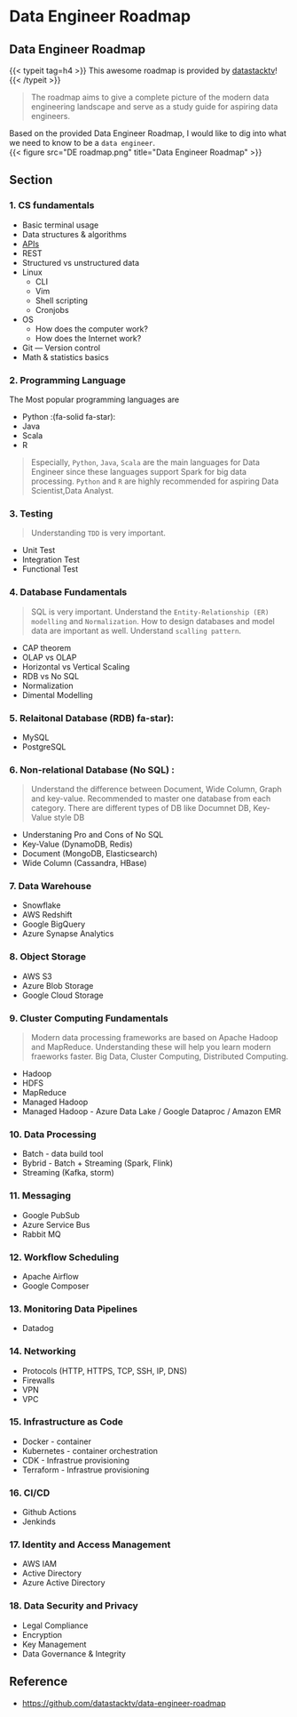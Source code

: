 # Data Engineer Roadmap

## Data Engineer Roadmap 

{{< typeit tag=h4 >}}
This awesome roadmap is provided by [datastacktv](https://github.com/datastacktv/data-engineer-roadmap)!
{{< /typeit >}}


> The roadmap aims to give a complete picture of the modern data engineering landscape and serve as a study guide for aspiring data engineers.

Based on the provided Data Engineer Roadmap, I would like to dig into what we need to know to be a `data engineer`.  
{{< figure src="DE roadmap.png" title="Data Engineer Roadmap" >}}

## Section

### 1. CS fundamentals 
* Basic terminal usage 
* Data structures & algorithms 
* [APIs](https://www.youtube.com/watch?v=GZvSYJDk-us) 
* REST 
* Structured vs unstructured data 
* Linux 
    - CLI 
    - Vim
    - Shell scripting
    - Cronjobs
* OS 
    - How does the computer work?
    - How does the Internet work? 
* Git — Version control 
* Math & statistics basics 

### 2. Programming Language 
The Most popular programming languages are 
* Python :(fa-solid fa-star):
* Java
* Scala
* R

> Especially, `Python`, `Java`, `Scala` are the main languages for Data Engineer since these languages support Spark for big data processing. `Python` and `R` are highly recommended for aspiring Data Scientist,Data Analyst. 

### 3. Testing 
> Understanding `TDD` is very important. 
* Unit Test
* Integration Test
* Functional Test

### 4. Database Fundamentals 
> SQL is very important. Understand the `Entity-Relationship (ER) modelling` and `Normalization`. How to design databases and model data are important as well. Understand `scalling pattern`. 

* CAP theorem 
* OLAP vs OLAP
* Horizontal vs Vertical Scaling
* RDB vs No SQL
* Normalization 
* Dimental Modelling

### 5. Relaitonal Database (RDB) fa-star):


* MySQL 
* PostgreSQL

### 6. Non-relational Database (No SQL) :

> Understand the difference between Document, Wide Column, Graph and key-value. Recommended to master one database from each category. There are different types of DB like Documnet DB, Key-Value style DB 
* Understaning Pro and Cons of No SQL
* Key-Value (DynamoDB, Redis)
* Document (MongoDB, Elasticsearch)
* Wide Column (Cassandra, HBase)

### 7. Data Warehouse 
* Snowflake
* AWS Redshift
* Google BigQuery
* Azure Synapse Analytics

### 8. Object Storage 

* AWS S3
* Azure Blob Storage
* Google Cloud Storage

### 9. Cluster Computing Fundamentals 
> Modern data processing frameworks are based on Apache Hadoop and MapReduce. Understanding these will help you learn modern fraeworks faster.  Big Data, Cluster Computing, Distributed Computing.

* Hadoop
* HDFS
* MapReduce
* Managed Hadoop
* Managed Hadoop - Azure Data Lake / Google Dataproc / Amazon EMR

### 10. Data Processing
* Batch - data build tool 
* Bybrid - Batch + Streaming (Spark, Flink)
* Streaming (Kafka, storm)

### 11. Messaging
* Google PubSub
* Azure Service Bus 
* Rabbit MQ 

### 12. Workflow Scheduling 

* Apache Airflow
* Google Composer

### 13. Monitoring Data Pipelines
* Datadog

### 14. Networking 

* Protocols (HTTP, HTTPS, TCP, SSH, IP, DNS)
* Firewalls
* VPN
* VPC

### 15. Infrastructure as Code
* Docker - container 
* Kubernetes - container orchestration 
* CDK - Infrastrue provisioning 
* Terraform - Infrastrue provisioning 

### 16. CI/CD

* Github Actions
* Jenkinds

### 17. Identity and Access Management

* AWS IAM
* Active Directory
* Azure Active Directory

### 18. Data Security and Privacy 

* Legal Compliance
* Encryption
* Key Management
* Data Governance & Integrity 


## Reference 
* https://github.com/datastacktv/data-engineer-roadmap
